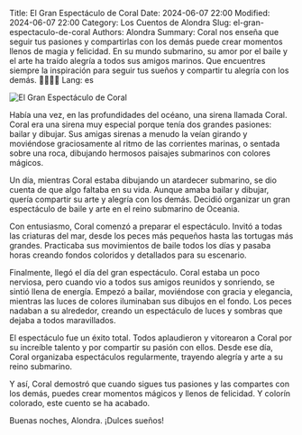 Title: El Gran Espectáculo de Coral
Date: 2024-06-07 22:00
Modified: 2024-06-07 22:00
Category: Los Cuentos de Alondra
Slug: el-gran-espectaculo-de-coral
Authors: Alondra
Summary: Coral nos enseña que seguir tus pasiones y compartirlas con los demás puede crear momentos llenos de magia y felicidad. En su mundo submarino, su amor por el baile y el arte ha traído alegría a todos sus amigos marinos. Que encuentres siempre la inspiración para seguir tus sueños y compartir tu alegría con los demás. 🌊🧜‍♀️✨
Lang: es

![El Gran Espectáculo de Coral](theme/images/4_coral.webp)

Había una vez, en las profundidades del océano, una sirena llamada Coral. Coral era una sirena muy especial porque tenía dos grandes pasiones: bailar y dibujar. Sus amigas sirenas a menudo la veían girando y moviéndose graciosamente al ritmo de las corrientes marinas, o sentada sobre una roca, dibujando hermosos paisajes submarinos con colores mágicos.

Un día, mientras Coral estaba dibujando un atardecer submarino, se dio cuenta de que algo faltaba en su vida. Aunque amaba bailar y dibujar, quería compartir su arte y alegría con los demás. Decidió organizar un gran espectáculo de baile y arte en el reino submarino de Oceania.

Con entusiasmo, Coral comenzó a preparar el espectáculo. Invitó a todas las criaturas del mar, desde los peces más pequeños hasta las tortugas más grandes. Practicaba sus movimientos de baile todos los días y pasaba horas creando fondos coloridos y detallados para su escenario.

Finalmente, llegó el día del gran espectáculo. Coral estaba un poco nerviosa, pero cuando vio a todos sus amigos reunidos y sonriendo, se sintió llena de energía. Empezó a bailar, moviéndose con gracia y elegancia, mientras las luces de colores iluminaban sus dibujos en el fondo. Los peces nadaban a su alrededor, creando un espectáculo de luces y sombras que dejaba a todos maravillados.

El espectáculo fue un éxito total. Todos aplaudieron y vitorearon a Coral por su increíble talento y por compartir su pasión con ellos. Desde ese día, Coral organizaba espectáculos regularmente, trayendo alegría y arte a su reino submarino.

Y así, Coral demostró que cuando sigues tus pasiones y las compartes con los demás, puedes crear momentos mágicos y llenos de felicidad. Y colorín colorado, este cuento se ha acabado.

Buenas noches, Alondra. ¡Dulces sueños!




